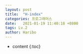 ```yaml
---
layout: post
title:  "H-index"
categories: 프로그래머스
date:   2021-01-19 11:40:18 +0800
tags: Lv.2
author: Haribo
---
```


* content
{:toc}
